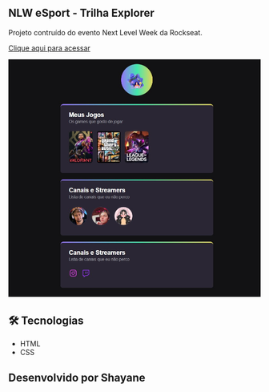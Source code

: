 ## NLW eSport - Trilha Explorer

Projeto contruído do evento Next Level Week da Rockseat.

[Clique aqui para acessar](https://shateixeira.github.io/nlw-trilha-explorer-esports/)

![preview](./assets/github/preview.jpeg)

## 🛠️ Tecnologias

- HTML
- CSS

## Desenvolvido por Shayane


